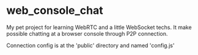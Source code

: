 # web_console_chat
My pet project for learning WebRTC and a little WebSocket techs. It make possible chatting at a browser console through P2P connection.

Connection config is at the 'public' directory and named 'config.js'
